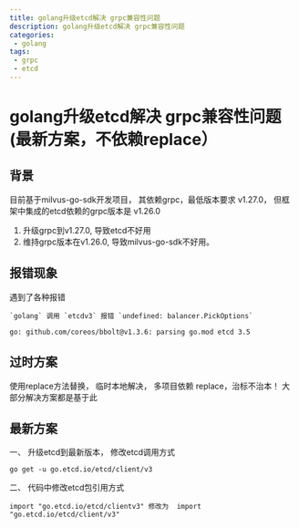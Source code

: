 ```yaml
---
title: golang升级etcd解决 grpc兼容性问题
description: golang升级etcd解决 grpc兼容性问题
categories:
 - golang
tags:
 - grpc
 - etcd
---
```



# golang升级etcd解决 grpc兼容性问题(最新方案，不依赖replace）

## 背景

目前基于milvus-go-sdk开发项目， 其依赖grpc，最低版本要求 v1.27.0， 但框架中集成的etcd依赖的grpc版本是 v1.26.0

1. 升级grpc到v1.27.0, 导致etcd不好用
2. 维持grpc版本在v1.26.0, 导致milvus-go-sdk不好用。


## 报错现象

遇到了各种报错

```
`golang` 调用 `etcdv3` 报错 `undefined: balancer.PickOptions`
```

```
go: github.com/coreos/bbolt@v1.3.6: parsing go.mod etcd 3.5
```


## 过时方案

使用replace方法替换， 临时本地解决， 多项目依赖 replace，治标不治本！ 大部分解决方案都是基于此


## 最新方案

一、 升级etcd到最新版本， 修改etcd调用方式

`go get -u go.etcd.io/etcd/client/v3`

二、 代码中修改etcd包引用方式

```
import "go.etcd.io/etcd/clientv3" 修改为  import "go.etcd.io/etcd/client/v3"
```






